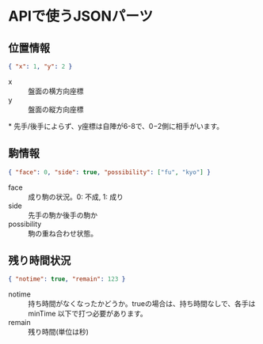 # APIで使うJSONパーツ

## 位置情報
```JSON
{ "x": 1, "y": 2 }
```
<dl>
  <dt>x</dt>
  <dd>盤面の横方向座標</dd>
  <dt>y</dt>
  <dd>盤面の縦方向座標</dd>
</dl>
* 先手/後手によらず、y座標は自陣が6-8で、0−2側に相手がいます。

## 駒情報
```JSON
{ "face": 0, "side": true, "possibility": ["fu", "kyo"] }
```
<dl>
  <dt>face</dt>
  <dd>成り駒の状況。0: 不成, 1: 成り</dd>
  <dt>side</dt>
  <dd>先手の駒か後手の駒か</dd>
  <dt>possibility</dt>
  <dd>駒の重ね合わせ状態。</dd>
</dl>

## 残り時間状況
```JSON
{ "notime": true, "remain": 123 }
```
<dl>
  <dt>notime</dt>
  <dd>持ち時間がなくなったかどうか。trueの場合は、持ち時間なしで、各手は minTime 以下で打つ必要があります。</dd>
  <dt>remain</dt>
  <dd>残り時間(単位は秒)</dd>
</dl>
